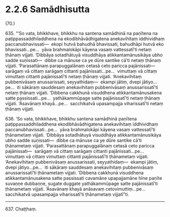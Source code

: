 # 2.2.6 Samādhisutta

(70.)

635\. “‘So vata, bhikkhave, bhikkhu na santena samādhinā na paṇītena na paṭippassaddhiladdhena na ekodibhāvādhigatena anekavihitaṃ iddhividhaṃ paccanubhavissati—  ekopi hutvā bahudhā bhavissati, bahudhāpi hutvā eko bhavissati…pe…  yāva brahmalokāpi kāyena vasaṃ vattessatī’ti netaṃ ṭhānaṃ vijjati. ‘Dibbāya sotadhātuyā visuddhāya atikkantamānusikāya ubho sadde suṇissati—  dibbe ca mānuse ca ye dūre santike cā’ti netaṃ ṭhānaṃ vijjati. ‘Parasattānaṃ parapuggalānaṃ cetasā ceto paricca pajānissati—  sarāgaṃ vā cittaṃ sarāgaṃ cittanti pajānissati…pe…  vimuttaṃ vā cittaṃ vimuttaṃ cittanti pajānissatī’ti netaṃ ṭhānaṃ vijjati. ‘Anekavihitaṃ pubbenivāsaṃ anussarissati, seyyathidaṃ—  ekampi jātiṃ, dvepi jātiyo…pe…  iti sākāraṃ sauddesaṃ anekavihitaṃ pubbenivāsaṃ anussarissatī’ti netaṃ ṭhānaṃ vijjati. ‘Dibbena cakkhunā visuddhena atikkantamānusakena satte passissati…pe…  yathākammūpage satte pajānissatī’ti netaṃ ṭhānaṃ vijjati. ‘Āsavānaṃ khayā…pe…  sacchikatvā upasampajja viharissatī’ti netaṃ ṭhānaṃ vijjati.

636\. ‘So vata, bhikkhave, bhikkhu santena samādhinā paṇītena paṭippassaddhiladdhena ekodibhāvādhigatena anekavihitaṃ iddhividhaṃ paccanubhavissati…pe…  yāva brahmalokāpi kāyena vasaṃ vattessatī’ti ṭhānametaṃ vijjati. ‘Dibbāya sotadhātuyā visuddhāya atikkantamānusikāya ubho sadde suṇissati—  dibbe ca mānuse ca ye dūre santike cā’ti ṭhānametaṃ vijjati. ‘Parasattānaṃ parapuggalānaṃ cetasā ceto paricca pajānissati—  sarāgaṃ vā cittaṃ sarāgaṃ cittanti pajānissati…pe…  vimuttaṃ vā cittaṃ vimuttaṃ cittanti pajānissatī’ti ṭhānametaṃ vijjati. ‘Anekavihitaṃ pubbenivāsaṃ anussarissati, seyyathidaṃ—  ekampi jātiṃ, dvepi jātiyo…pe…  iti sākāraṃ sauddesaṃ anekavihitaṃ pubbenivāsaṃ anussarissatī’ti ṭhānametaṃ vijjati. ‘Dibbena cakkhunā visuddhena atikkantamānusakena satte passissati cavamāne upapajjamāne hīne paṇīte suvaṇṇe dubbaṇṇe, sugate duggate yathākammūpage satte pajānissatī’ti ṭhānametaṃ vijjati. ‘Āsavānaṃ khayā anāsavaṃ cetovimuttiṃ…pe…  sacchikatvā upasampajja viharissatī’ti ṭhānametaṃ vijjatī”ti.

---

637\. Chaṭṭhaṃ.
